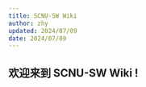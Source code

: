 ```yaml
---
title: SCNU-SW Wiki
author: zhy
updated: 2024/07/09
date: 2024/07/09
---
```


## 欢迎来到 **SCNU-SW Wiki !**


<script>
  // #758
  document.getElementsByClassName('md-nav__title')[1].click()
</script>